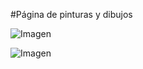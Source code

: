 #Página de pinturas y dibujos

![Imagen](https://encrypted-tbn0.gstatic.com/images?q=tbn:ANd9GcQCsGEcJj9UALCKC2zQFaXta7EBFyWmK2VgMA&usqp=CAU)

![Imagen](https://i.pinimg.com/originals/1e/27/2c/1e272c9172e809b5575110c9f5a39bf2.jpg)
